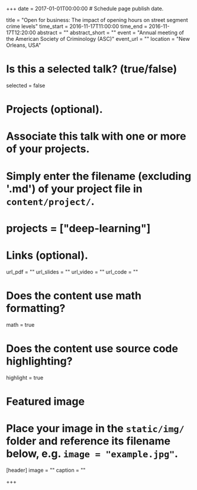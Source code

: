 +++
date = 2017-01-01T00:00:00  # Schedule page publish date.

title = "Open for business: The impact of opening hours on street segment crime levels"
time_start = 2016-11-17T11:00:00
time_end = 2016-11-17T12:20:00
abstract = ""
abstract_short = ""
event = "Annual meeting of the American Society of Criminology (ASC)"
event_url = ""
location = "New Orleans, USA"

# Is this a selected talk? (true/false)
selected = false

# Projects (optional).
#   Associate this talk with one or more of your projects.
#   Simply enter the filename (excluding '.md') of your project file in `content/project/`.
# projects = ["deep-learning"]

# Links (optional).
url_pdf = ""
url_slides = ""
url_video = ""
url_code = ""

# Does the content use math formatting?
math = true

# Does the content use source code highlighting?
highlight = true

# Featured image
# Place your image in the `static/img/` folder and reference its filename below, e.g. `image = "example.jpg"`.
[header]
image = ""
caption = ""

+++

<!-- Embed your slides or video here using [shortcodes](https://sourcethemes.com/academic/post/writing-markdown-latex/). Further details can easily be added using *Markdown* and $\rm \LaTeX$ math code. -->
